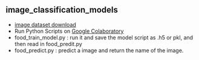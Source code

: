 ## image_classification_models
- [image dataset download](https://drive.google.com/file/d/1Tz4IgPtGXsVpXYk99WQ7S1lFy1-WjJlT/view?usp=sharing)
- Run Python Scripts on [Google Colaboratory](https://colab.research.google.com/notebooks/intro.ipynb#recent=true)
- food_train_model.py : run it and save the model script as .h5 or pkl, and then read in food_predit.py
- food_predict.py : predict a image and return the name of the image. 
